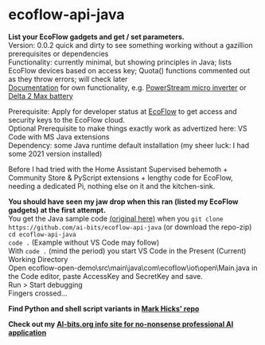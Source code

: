 # ecoflow-api-java
<b>List your EcoFlow gadgets and get / set parameters.</b>  
Version: 0.0.2 quick and dirty to see something working without a gazillion prerequisites or dependencies  
Functionality: currently minimal, but showing principles in Java; lists EcoFlow devices based on access key; Quota() functions commented out as they throw errors; will check later  
[Documentation](https://developer-eu.ecoflow.com/us/document/introduction) for own functionality, e.g. [PowerStream micro inverter](https://developer-eu.ecoflow.com/us/document/powerStreamMicroInverter) or [Delta 2 Max battery](https://developer-eu.ecoflow.com/us/document/delta2max)
    
Prerequisite: Apply for developer status at [EcoFlow](https://developer.ecoflow.com/) to get access and security keys to the EcoFlow cloud.   
Optional Prerequisite to make things exactly work as advertized here: VS Code with MS Java extensions  
Dependency: some Java runtime default installation (my sheer luck: I had some 2021 version installed)
    
Before I had tried with the Home Assistant Supervised behemoth + Community Store & PyScript extensions + lengthy code for EcoFlow, needing a dedicated Pi, nothing else on it and the kitchen-sink.  
  
<b>You should have seen my jaw drop when this ran (listed my EcoFlow gadgets) at the first attempt.</b>  
You get the Java sample code [(original here)](https://developer-eu.ecoflow.com/us/document/download) when you `git clone https://github.com/ai-bits/ecoflow-api-java` (or download the repo-zip)  
`cd ecoflow-api-java`  
`code .` (Example without VS Code may follow)  
With `code .` (mind the period) you start VS Code in the Present (Current) Working Directory  
Open ecoflow-open-demo\src\main\java\com\ecoflow\iot\open\Main.java in the Code editor, paste AccessKey and SecretKey and save.  
Run > Start debugging  
Fingers crossed...
    
<b>Find Python and shell script variants in [Mark Hicks' repo](https://github.com/Mark-Hicks/ecoflow-api-examples)</b>
    
<b>Check out my [AI-bits.org info site for no-nonsense professional AI application](https://ai-bits.org/index-en.html)</b>  
